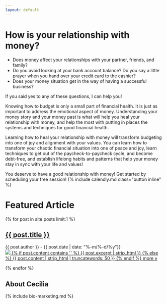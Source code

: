 ```yaml
---
layout: default
---
```


<!-- Main ask -->
<h1>How is your relationship with money?</h1>
<ul>
  <li>Does money affect your relationships with your partner, friends, and family?</li>
  <li>Do you avoid looking at your bank account balance? Do you say a little prayer when you hand over your credit card to the cashier?</li>
  <li>Does your money situation get in the way of having a successful business?</li>
</ul>

If you said yes to any of these questions, I can help you!

Knowing how to budget is only a small part of financial health. It is just as important to address the emotional aspect of money. Understanding your money story and your money past is what will help you heal your relationship with money, and help the most with putting in places the systems and techniques for good financial health.

Learning how to heal your relationship with money will transform budgeting into one of joy and alignment with your values. You can learn how to transform your chaotic financial situation into one of peace and joy, learn techniques to get out of the paycheck-to-paycheck cycle, and become debt-free, and establish lifelong habits and patterns that help your money stay in sync with your life and values!


You deserve to have a good relationship with money! Get started by scheduling your free session! {% include calendly.md class="button inline" %}

<!-- Articles -->
<h1>Featured Article</h1>
<article id="featured-post">
  {% for post in site.posts limit:1 %}
    <h2><a href="{{ post.url }}">{{ post.title }}</a></h2>
    <summary class="byline">
      {{ post.author }} - 
      {{ post.date | date: "%-m/%-d/%y"}}
    </summary>
    <a class="featured-post-link" href="{{ post.url }}">
      <img class="featured-image" src="{{ site.url }}/assets/images/{{ post.image }}" />
      {% if post.content contains '<!--more-->' %}
        {{ post.excerpt | strip_html }}
      {% else %}
        {{ post.content | strip_html | truncatewords: 50 }}
      {% endif %}
    </a>
    <a class="button inline" href="{{ post.url }}">more <span class="symbol">»</span></a>

  {% endfor %}
</article>

<h2>About Cecilia</h2>

{% include bio-marketing.md %}
